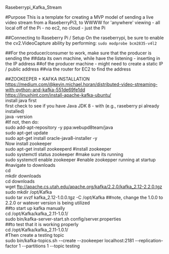 Raseberrypi_Kafka_Stream

#Purpose
This is a template for creating a MVP model of sending a live video
stream from a RaseberryPi3, to WWWW for 'anywhere' viewing - all local 
off of the Pi - no ec2, no cloud - just the Pi 


##Connecting to Raseberry Pi / Setup 
On the raseberrypi, be sure to enable the cv2.VideoCapture ability by performing:
```sudo modprobe bcm2835-v4l2```


##For the producer/consumer to work, make sure that the producer is sending the
##data its own machine, while have the listening - inserting in the IP address
##of the producer machine - might need to create a static IP / public address
##via the router for EC2 to find the address


##ZOOKEEPER + KAFKA INSTALLATION 
https://medium.com/@kevin.michael.horan/distributed-video-streaming-with-python-and-kafka-551de69fe1dd <br>
https://linuxhint.com/install-apache-kafka-ubuntu/ <br>
install java first <br>
first check to see if you have Java JDK 8 - with (e.g., raseberry pi already installed) <br>
java -version<br>
#If not, then do: <br>
	sudo add-apt-repository -y ppa:webupd8team/java <br>
	sudo apt-get update <br>
	sudo apt-get install oracle-java8-installer -y <br>
Now install zookeeper <br>
sudo apt-get install zookeeperd #install zookeeper <br>
sudo systemctl status zookeeper #make sure its running  <br>
sudo systemctl enable zookeeper #enable zookepper running at startup  <br>
#navigate to downloads  <br>
cd <br> 
mkdir downloads <br>
cd downloads <br>
wget ftp://apache.cs.utah.edu/apache.org/kafka/2.2.0/kafka_2.12-2.2.0.tgz <br>
sudo mkdir /opt/Kafka <br>
sudo tar xvzf kafka_2.12-1.0.0.tgz -C /opt/Kafka  ##note, change the 1.0.0 to 2.2.0 or watever version is being utilized <br>
##to start up kafka manually  <br>
cd /opt/Kafka/kafka_2.11-1.0.1/ <br>
sudo bin/kafka-server-start.sh config/server.properties <br>
##to test that it is working properly <br>
cd /opt/Kafka/kafka_2.11-1.0.1/ <br>
#Then create a testing topic <br>
sudo bin/kafka-topics.sh --create --zookeeper localhost:2181 --replication-factor 1  --partitions 1 --topic testing <br>
